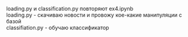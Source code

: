 loading.py и classification.py повторяют ex4.ipynb  
loading.py - скачиваю новости и провожу кое-какие манипуляции с базой  
classifiation.py - обучаю классификатор  
